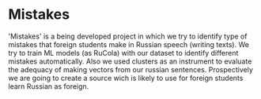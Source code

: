 # Mistakes
'Mistakes' is a being developed project in which we try to identify type of mistakes that foreign students make in Russian speech (writing texts). We try to train ML models (as RuCola) with our dataset to identify different mistakes automatically. Also we used clusters as an instrument to evaluate the adequacy of making vectors from our russian sentences. 
Prospectively we are going to create a source wich is likely to use for foreign students learn Russian as foreign. 
